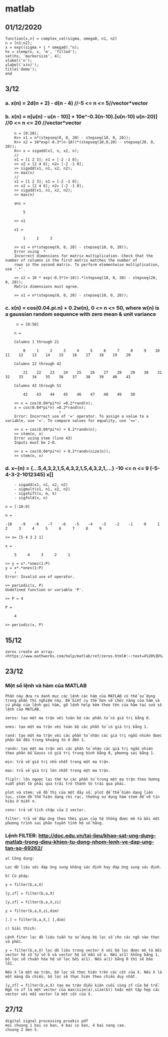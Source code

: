 # matlab

## 01/12/2020

    function[x,n] = complex_val(sigma, omega0, n1, n2)
    n = [n1:n2]; 
    x = exp((sigma + j * omega0).^n);
    hs = stemp(n, x, 'm', 'filled');
    set(hs, 'markersize', 4);
    xlabel('n');
    ylabel('x(n)');
    title('demo');
    end

## 3/12

### a. x(n) = 2d(n + 2) - d(n - 4) //-5 <= n <= 5//vector*vector

### b. x(n) = n[u(n) - u(n - 10)] + 10e^-0.3(n-10).[u(n-10) u(n-20)] //0 <= n <= 20 //vector*vector

        n = [0:20];
        K>> x1 = n*(stepseq(0, 0, 20) - stepseq(10, 0, 20));
        K>> x2 = 10*exp(-0.3*(n-10))*(stepseq(10,0,20) - stepseq(20, 0, 20));
        K>> x = sigadd(x1, n, x2, n);
        //
        x1 = [1 2 3]; n1 = [-2 -1 0];
        >> x2 = [2 4 6]; n2= [-2 -1 0];
        >> sigadd(x1, n1, x2, n2);
        >> max(n)
        //
        x1 = [1 2 3]; n1 = [-2 -1 0];
        >> x2 = [2 4 6]; n2= [-2 -1 0];
        >> sigadd(x1, n1, x2, n2);
        >> max(n)

        ans =

            5

        >> x1

        x1 =

            1     2     3

        >> x1 = n*(stepseq(0, 0, 20) - stepseq(10, 0, 20));
        Error using  * 
        Incorrect dimensions for matrix multiplication. Check that the number of columns in the first matrix matches the number of
        rows in the second matrix. To perform elementwise multiplication, use '.*'.
        
        >> x2 = 10 * exp(-0.3*(n-10)).*(stepseq(10, 0, 20) - stepseq(20, 0, 20));
        Matrix dimensions must agree.
        
        >> x1 = n*(stepseq(0, 0, 20) - stepseq(10, 0, 20));

### c. x(n) = cos(0.04.pi.n) +  0.2w(n), 0 <= n <= 50, where w(n) is a gaussian random sequence with zero mean & unit variance

         n = [0:50]

        n =

        Columns 1 through 21

            0     1     2     3     4     5     6     7     8     9    10    11    12    13    14    15    16    17    18    19    20

        Columns 22 through 42

            21    22    23    24    25    26    27    28    29    30    31    32    33    34    35    36    37    38    39    40    41

        Columns 43 through 51

            42    43    44    45    46    47    48    49    50

        >> x = cos(0.04*pi*n) =0.2*rand(n);
        x = cos(0.04*pi*n) =0.2*rand(n);
                            ↑
        Error: Incorrect use of '=' operator. To assign a value to a variable, use '='. To compare values for equality, use '=='.
        
        >> x = cos(0.04*pi*n) + 0.2*randn(n);
        >> stem(n, x)
        Error using stem (line 43)
        Inputs must be 2-D.
        
        >> x = cos(0.04*pi*n) + 0.2*randn(size(n));
        >> stem(n, x)

### d. x~(n) = {...5,4,3,2,1,5,4,3,2,1,5,4,3,2,1,...} -10 <= n <= 9 (-5-4-3-2-1012345) x[]

        - sigadd(x1, n1, x2, n2)
        - sigmult(x1, n1, x2, n2)
        - sigshift(x, m, k)
        - sigfold(x, n)

    n = [-10:9]

    n =

    -10    -9    -8    -7    -6    -5    -4    -3    -2    -1     0     1     2     3     4     5     6     7     8     9

    >> x= [5 4 3 2 1]

    x =

        5     4     3     2     1

    >> y = x*.*ones(1:P)
    y = x*.*ones(1:P)
        ↑
    Error: Invalid use of operator.
    
    >> periodic(x, P)
    Undefined function or variable 'P'.
    
    >> P = 4

    P =

        4

    >> periodic(x, P)

## 15/12

    zeros create an array: <https://www.mathworks.com/help/matlab/ref/zeros.html#:~:text=X%20%3D%20zeros%20returns%20the%20scalar,by%2D%20n%20matrix%20of%20zeros.&text=For%20example%2C%20zeros(2%2C,sz%20defines%20size(X)%20.>

## 23/12

### Một số lệnh và hàm của MATLAB

    Phần này đưa ra danh mục các lệnh các hàm của MATLAB có thể sử dụng trong phần thí nghiệm này. Để biết cụ thể hơn về chức năng của hàm và cú pháp của lệnh gọi hàm, gõ lệnh help kèm theo tên của hàm tại cửa số lệnh của MATLAB.

    zeros: tạo một ma trận với toàn bộ các phần tử có giá trị bằng 0.

    ones: tạo một ma trận với toàn bộ các phần tử có giá trị bằng 1.

    rand: tạo một ma trận với các phần tử nhận các giá trị ngẫu nhiên được phân bố đều trong khoảng từ 0 đến 1.

    randn: tạo một ma trận với các phần tử nhận các giá trị ngẫu nhiên theo phân bố Gauss có giá trị trung bình bằng 0, phương sai bằng 1.

    min: trả về giá trị nhỏ nhất trong một ma trận.

    max: trả về giá trị lớn nhất trong một ma trận.

    fliplr: lộn ngược lại thứ tự các phần tử trong một ma trận theo hướng xuất phát từ phải qua trái trở thành từ trái qua phải.

    plot và stem: vẽ đồ thị của một dãy số, plot để thể hiện dạng liên tục, stem để thể hiện dạng rời rạc, thường sử dụng hàm stem để vẽ tín hiệu ở miền n.

    conv: trả về tích chập của 2 vector.

    filter: trả về đáp ứng theo thời gian của hệ thống được mô tả bởi một phương trình sai phân tuyến tính hệ số hằng.

### Lệnh FILTER: <http://doc.edu.vn/tai-lieu/khao-sat-ung-dung-matlab-trong-dieu-khien-tu-dong-nhom-lenh-ve-dap-ung-tan-so-69262/>

    a) Công dụng:

    Lọc dữ liệu với đáp ứng xung không xác định hay đáp ứng xung xác định.

    b) Cú pháp:

    y = filter(b,a,X)

    [y,zf] = filter(b,a,X)

    [y,zf] = filter(b,a,X,zi)

    y = filter(b,a,X,zi,dim)

    [.] = filter(b,a,X,[ ],dim)

    c) Giải thích:

    Lệnh fiter lọc dữ liệu tuần tự sử dụng bộ lọc số cho các ngõ vào thực và phức.

    y = filter(b,a,X) lọc dữ liệu trong vector X với bộ lọc được mô tả bởi vector hệ số tử số b và vector hệ số mẫu số a. Nếu a(1) không bằng 1, bộ lọc sẽ chuẩn hóa hệ số lọc bởi a(1). Nếu a(1) bằng 0 thì sẽ báo lỗi.

    Nếu X là một ma trận, bộ lọc sẽ thực hiện trên các cột của X. Nếu X là một mảng đa chiều, bộ lọc sẽ thực hiện theo chiều duy nhất.

    [y,zf] = filter(b,a,X) tạo ma trận điều kiện cuối cùng zf của bộ trễ. Ngõ ra zf là một vector của max(size(a),size(b)) hoặc một tập hợp các vector với mỗi vector là một cột của X.

## 27/12

    digital signal processing proakis pdf
    moi chuong 1 bai co ban, 4 bai co ban, 4 bai nang cao.
    chuong 2 den 5.
